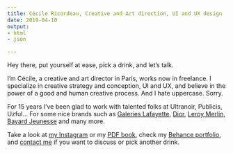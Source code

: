 ```yaml
---
title: Cécile Ricordeau, Creative and Art direction, UI and UX design
date: 2019-04-10
output:
- html
- json

---
```

Hey there, put yourself at ease, pick a drink, and let’s talk.

I’m Cécile, a creative and art director in Paris, works now in freelance. I specialize in creative strategy and conception, UI and UX, and believe in the power of a good and human creative process. And I hate uppercase. Sorry.

For 15 years I’ve been glad to work with talented folks at Ultranoir, Publicis, Uzful... For some nice brands such as [Galeries Lafayette](https://www.behance.net/gallery/74355515/galeries-lafayette), [Dior](https://www.behance.net/gallery/73040331/dior-backstage), [Leroy Merlin](https://www.behance.net/gallery/74693899/du-cot-de-chez-vous), [Bayard Jeunesse](https://www.behance.net/gallery/73864429/bayard-jeunesse) and many more.

Take a look at [my Instagram](https://www.instagram.com/cecile.ricordeau/ "Instagram Cécile Ricordeau") or my [PDF book](http://bitly.com/cecillie "Book Cécile Ricordeau"), check my [Behance portfolio](https://www.behance.net/cecillie "Behance Cécile Ricordeau"), and [contact me](mailto:hello@cecillie.fr "Contact Cécile Ricordeau") if you want to discuss or pick another drink.
